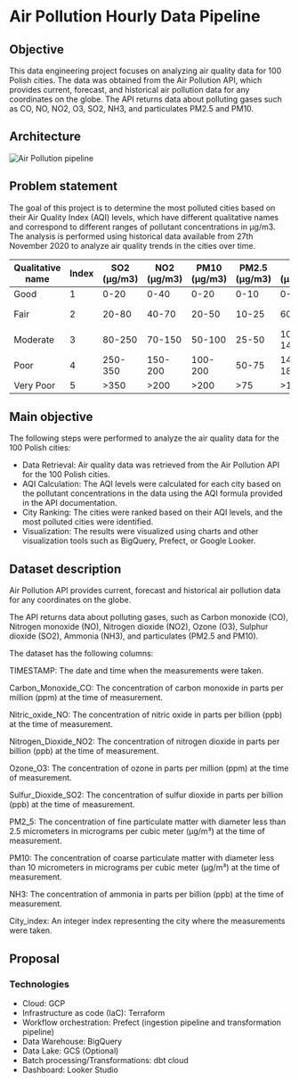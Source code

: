 # Air Pollution Hourly Data Pipeline

## Objective

This data engineering project focuses on analyzing air quality data for 100 Polish cities. The data was obtained from the Air Pollution API, which provides current, forecast, and historical air pollution data for any coordinates on the globe. The API returns data about polluting gases such as CO, NO, NO2, O3, SO2, NH3, and particulates PM2.5 and PM10.

## Architecture

![Air Pollution pipeline](https://user-images.githubusercontent.com/26925238/225983954-96b5e1e3-ef79-4a7b-aa37-840c2eee4020.jpg)

## Problem statement

The goal of this project is to determine the most polluted cities based on their Air Quality Index (AQI) levels, which have different qualitative names and correspond to different ranges of pollutant concentrations in μg/m3. The analysis is performed using historical data available from 27th November 2020 to analyze air quality trends in the cities over time.

| Qualitative name | Index | SO2 (μg/m3) | NO2 (μg/m3) | PM10 (μg/m3) | PM2.5 (μg/m3) | O3 (μg/m3) | CO (μg/m3) |
|------------------|-------|-------------|-------------|---------------|----------------|------------|-------------|
| Good             | 1     | 0-20        | 0-40        | 0-20          | 0-10           | 0-60      | 0-4400    |
| Fair             | 2     | 20-80       | 40-70       | 20-50         | 10-25          | 60-100    | 4400-9400 |
| Moderate         | 3     | 80-250      | 70-150      | 50-100        | 25-50          | 100-140   | 9400-12400|
| Poor             | 4     | 250-350     | 150-200     | 100-200       | 50-75          | 140-180   | 12400-15400|
| Very Poor        | 5     | >350        | >200        | >200          | >75            | >180      | >15400    |


## Main objective

The following steps were performed to analyze the air quality data for the 100 Polish cities:

- Data Retrieval: Air quality data was retrieved from the Air Pollution API for the 100 Polish cities.
- AQI Calculation: The AQI levels were calculated for each city based on the pollutant concentrations in the data using the AQI formula provided in the API documentation.
- City Ranking: The cities were ranked based on their AQI levels, and the most polluted cities were identified.
- Visualization: The results were visualized using charts and other visualization tools such as BigQuery, Prefect, or Google Looker.


## Dataset description

Air Pollution API provides current, forecast and historical air pollution data for any coordinates on the globe.

The API returns data about polluting gases, such as Carbon monoxide (CO), Nitrogen monoxide (NO), Nitrogen dioxide (NO2), Ozone (O3), Sulphur dioxide (SO2), Ammonia (NH3), and particulates (PM2.5 and PM10).

The dataset has the following columns:

TIMESTAMP: The date and time when the measurements were taken.

Carbon_Monoxide_CO: The concentration of carbon monoxide in parts per million (ppm) at the time of measurement.

Nitric_oxide_NO: The concentration of nitric oxide in parts per billion (ppb) at the time of measurement.

Nitrogen_Dioxide_NO2: The concentration of nitrogen dioxide in parts per billion (ppb) at the time of measurement.

Ozone_O3: The concentration of ozone in parts per million (ppm) at the time of measurement.

Sulfur_Dioxide_SO2: The concentration of sulfur dioxide in parts per billion (ppb) at the time of measurement.

PM2_5: The concentration of fine particulate matter with diameter less than 2.5 micrometers in micrograms per cubic meter (µg/m³) at the time of measurement.

PM10: The concentration of coarse particulate matter with diameter less than 10 micrometers in micrograms per cubic meter (µg/m³) at the time of measurement.

NH3: The concentration of ammonia in parts per billion (ppb) at the time of measurement.

City_index: An integer index representing the city where the measurements were taken.

## Proposal

### Technologies
- Cloud: GCP
- Infrastructure as code (IaC): Terraform
- Workflow orchestration: Prefect (ingestion pipeline and transformation pipeline)
- Data Warehouse: BigQuery
- Data Lake: GCS (Optional)
- Batch processing/Transformations: dbt cloud
- Dashboard: Looker Studio

